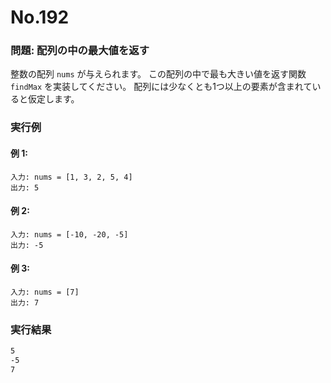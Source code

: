 # No.192

### 問題: 配列の中の最大値を返す

整数の配列 `nums` が与えられます。
この配列の中で最も大きい値を返す関数 `findMax` を実装してください。
配列には少なくとも1つ以上の要素が含まれていると仮定します。

### 実行例

#### 例 1:

```
入力: nums = [1, 3, 2, 5, 4]
出力: 5
```

#### 例 2:

```
入力: nums = [-10, -20, -5]
出力: -5
```

#### 例 3:

```
入力: nums = [7]
出力: 7
```

### 実行結果

```sh
5
-5
7
```
